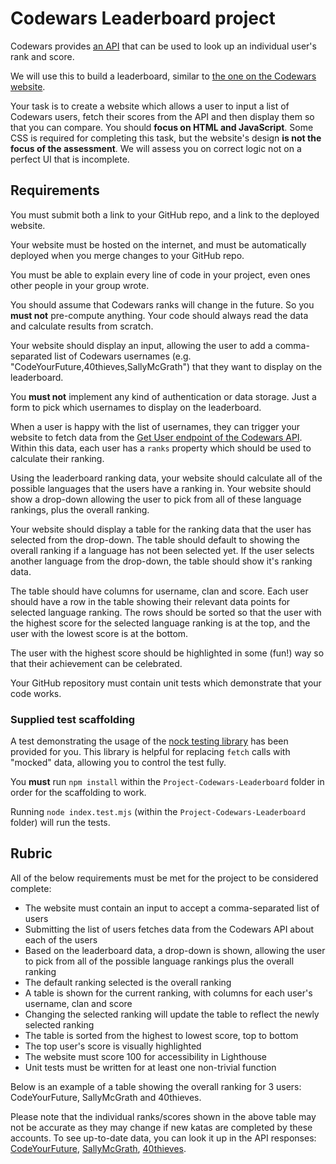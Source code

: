 # Codewars Leaderboard project

Codewars provides [an API](https://dev.codewars.com/) that can be used to look up an individual user's rank and score.

We will use this to build a leaderboard, similar to [the one on the Codewars website](https://www.codewars.com/users/leaderboard/ranks).

Your task is to create a website which allows a user to input a list of Codewars users, fetch their scores from the API and then display them so that you can compare. You should **focus on HTML and JavaScript**. Some CSS is required for completing this task, but the website's design **is not the focus of the assessment**. We will assess you on correct logic not on a perfect UI that is incomplete.

## Requirements

<!-- TODO: Decide whether this is an individual or group project, then include instructions here -->

You must submit both a link to your GitHub repo, and a link to the deployed website.

Your website must be hosted on the internet, and must be automatically deployed when you merge changes to your GitHub repo.

You must be able to explain every line of code in your project, even ones other people in your group wrote.

You should assume that Codewars ranks will change in the future. So you **must not** pre-compute anything. Your code should always read the data and calculate results from scratch.

Your website should display an input, allowing the user to add a comma-separated list of Codewars usernames (e.g. "CodeYourFuture,40thieves,SallyMcGrath") that they want to display on the leaderboard.

You **must not** implement any kind of authentication or data storage. Just a form to pick which usernames to display on the leaderboard.

When a user is happy with the list of usernames, they can trigger your website to fetch data from the [Get User endpoint of the Codewars API](https://dev.codewars.com/#get-user). Within this data, each user has a `ranks` property which should be used to calculate their ranking.

Using the leaderboard ranking data, your website should calculate all of the possible languages that the users have a ranking in. Your website should show a drop-down allowing the user to pick from all of these language rankings, plus the overall ranking.

Your website should display a table for the ranking data that the user has selected from the drop-down. The table should default to showing the overall ranking if a language has not been selected yet. If the user selects another language from the drop-down, the table should show it's ranking data.

The table should have columns for username, clan and score. Each user should have a row in the table showing their relevant data points for selected language ranking. The rows should be sorted so that the user with the highest score for the selected language ranking is at the top, and the user with the lowest score is at the bottom.

The user with the highest score should be highlighted in some (fun!) way so that their achievement can be celebrated.

Your GitHub repository must contain unit tests which demonstrate that your code works.

### Supplied test scaffolding

A test demonstrating the usage of the [nock testing library](https://github.com/nock/nock) has been provided for you. This library is helpful for replacing `fetch` calls with "mocked" data, allowing you to control the test fully.

You **must** run `npm install` within the `Project-Codewars-Leaderboard` folder in order for the scaffolding to work.

Running `node index.test.mjs` (within the `Project-Codewars-Leaderboard` folder) will run the tests.

## Rubric

All of the below requirements must be met for the project to be considered complete:

- The website must contain an input to accept a comma-separated list of users
- Submitting the list of users fetches data from the Codewars API about each of the users
- Based on the leaderboard data, a drop-down is shown, allowing the user to pick from all of the possible language rankings plus the overall ranking
- The default ranking selected is the overall ranking
- A table is shown for the current ranking, with columns for each user's username, clan and score
- Changing the selected ranking will update the table to reflect the newly selected ranking
- The table is sorted from the highest to lowest score, top to bottom
- The top user's score is visually highlighted
- The website must score 100 for accessibility in Lighthouse
- Unit tests must be written for at least one non-trivial function

Below is an example of a table showing the overall ranking for 3 users: CodeYourFuture, SallyMcGrath and 40thieves.

Please note that the individual ranks/scores shown in the above table may not be accurate as they may change if new katas are completed by these accounts. To see up-to-date data, you can look it up in the API responses: [CodeYourFuture](https://www.codewars.com/api/v1/users/CodeYourFuture), [SallyMcGrath](https://www.codewars.com/api/v1/users/SallyMcGrath), [40thieves](https://www.codewars.com/api/v1/users/40thieves).
